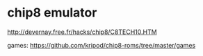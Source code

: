 # chip8 emulator

http://devernay.free.fr/hacks/chip8/C8TECH10.HTM

games: https://github.com/kripod/chip8-roms/tree/master/games 
